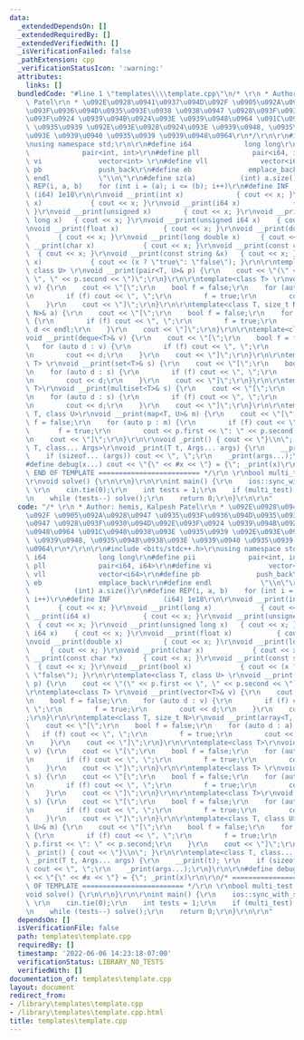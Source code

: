 ```yaml
---
data:
  _extendedDependsOn: []
  _extendedRequiredBy: []
  _extendedVerifiedWith: []
  _isVerificationFailed: false
  _pathExtension: cpp
  _verificationStatusIcon: ':warning:'
  attributes:
    links: []
  bundledCode: "#line 1 \"templates\\\\template.cpp\"\n/* \r\n * Author: hemis, Kalpesh\
    \ Patel\r\n * \u092E\u0928\u0941\u0937\u094D\u092F \u0905\u092A\u0928\u0947 \u0935\
    \u093F\u0936\u094D\u0935\u093E\u0938 \u0938\u0947 \u0928\u093F\u0930\u094D\u092E\
    \u093F\u0924 \u0939\u094B\u0924\u093E \u0939\u0948\u0964 \u091C\u0948\u0938\u093E\
    \ \u0935\u0939 \u092E\u093E\u0928\u0924\u093E \u0939\u0948, \u0935\u0948\u0938\
    \u093E \u0939\u0940 \u0935\u0939 \u0939\u0948\u0964\r\n*/\r\n\r\n#include <bits/stdc++.h>\r\
    \nusing namespace std;\r\n\r\n#define i64             long long\r\n#define pii\
    \             pair<int, int>\r\n#define pll             pair<i64, i64>\r\n#define\
    \ vi              vector<int> \r\n#define vll             vector<i64>\r\n#define\
    \ pb              push_back\r\n#define eb              emplace_back\r\n#define\
    \ endl            \"\\n\"\r\n#define sz(a)           (int) a.size()\r\n#define\
    \ REP(i, a, b)    for (int i = (a); i <= (b); i++)\r\n#define INF            \
    \ (i64) 1e18\r\n\r\nvoid __print(int x)             { cout << x; }\r\nvoid __print(long\
    \ x)            { cout << x; }\r\nvoid __print(i64 x)             { cout << x;\
    \ }\r\nvoid __print(unsigned x)        { cout << x; }\r\nvoid __print(unsigned\
    \ long x)   { cout << x; }\r\nvoid __print(unsigned i64 x)    { cout << x; }\r\
    \nvoid __print(float x)           { cout << x; }\r\nvoid __print(double x)   \
    \       { cout << x; }\r\nvoid __print(long double x)     { cout << x; }\r\nvoid\
    \ __print(char x)            { cout << x; }\r\nvoid __print(const char *x)   \
    \  { cout << x; }\r\nvoid __print(const string &x)   { cout << x; }\r\nvoid __print(bool\
    \ x)            { cout << (x ? \"true\": \"false\"); }\r\n\r\ntemplate<class T,\
    \ class U> \r\nvoid __print(pair<T, U>& p) {\r\n    cout << \"(\" << p.first <<\
    \ \", \" << p.second << \")\";\r\n}\r\n\r\ntemplate<class T> \r\nvoid __print(vector<T>&\
    \ v) {\r\n    cout << \"[\";\r\n    bool f = false;\r\n    for (auto d : v) {\r\
    \n        if (f) cout << \", \";\r\n        f = true;\r\n        cout << d;\r\n\
    \    }\r\n    cout << \"]\";\r\n}\r\n\r\ntemplate<class T, size_t N>\r\nvoid __print(array<T,\
    \ N>& a) {\r\n    cout << \"[\";\r\n    bool f = false;\r\n    for (auto d : a)\
    \ {\r\n        if (f) cout << \", \";\r\n        f = true;\r\n        cout <<\
    \ d << endl;\r\n    }\r\n    cout << \"]\";\r\n}\r\n\r\ntemplate<class T>\r\n\
    void __print(deque<T>& v) {\r\n    cout << \"[\";\r\n    bool f = false;\r\n \
    \   for (auto d : v) {\r\n        if (f) cout << \", \";\r\n        f = true;\r\
    \n        cout << d;\r\n    }\r\n    cout << \"]\";\r\n}\r\n\r\ntemplate<class\
    \ T> \r\nvoid __print(set<T>& s) {\r\n    cout << \"[\";\r\n    bool f = false;\r\
    \n    for (auto d : s) {\r\n        if (f) cout << \", \";\r\n        f = true;\r\
    \n        cout << d;\r\n    }\r\n    cout << \"]\";\r\n}\r\n\r\ntemplate<class\
    \ T>\r\nvoid __print(multiset<T>& s) {\r\n    cout << \"[\";\r\n    bool f = false;\r\
    \n    for (auto d : s) {\r\n        if (f) cout << \", \";\r\n        f = true;\r\
    \n        cout << d;\r\n    }\r\n    cout << \"]\";\r\n}\r\n\r\ntemplate<class\
    \ T, class U>\r\nvoid __print(map<T, U>& m) {\r\n    cout << \"[\";\r\n    bool\
    \ f = false;\r\n    for (auto p : m) {\r\n        if (f) cout << \", \";\r\n \
    \       f = true;\r\n        cout << p.first << \": \" << p.second;\r\n    }\r\
    \n    cout << \"]\";\r\n}\r\n\r\nvoid _print() { cout << \"}\\n\"; }\r\n\r\ntemplate<class\
    \ T, class... Args>\r\nvoid _print(T t, Args... args) {\r\n    __print(t); \r\n\
    \    if (sizeof... (args)) cout << \", \";\r\n    _print(args...);\r\n}\r\n\r\n\
    #define debug(x...) cout << \"{\" << #x << \"} = {\"; _print(x)\r\n\r\n/* =========================\
    \ END OF TEMPLATE ========================= */\r\n \r\nbool multi_test = 1;\r\n\
    \r\nvoid solve() {\r\n\r\n}\r\n\r\nint main() {\r\n    ios::sync_with_stdio(false);\
    \ \r\n    cin.tie(0);\r\n    int tests = 1;\r\n    if (multi_test) cin >> tests;\r\
    \n    while (tests--) solve();\r\n    return 0;\r\n}\r\n\r\n"
  code: "/* \r\n * Author: hemis, Kalpesh Patel\r\n * \u092E\u0928\u0941\u0937\u094D\
    \u092F \u0905\u092A\u0928\u0947 \u0935\u093F\u0936\u094D\u0935\u093E\u0938 \u0938\
    \u0947 \u0928\u093F\u0930\u094D\u092E\u093F\u0924 \u0939\u094B\u0924\u093E \u0939\
    \u0948\u0964 \u091C\u0948\u0938\u093E \u0935\u0939 \u092E\u093E\u0928\u0924\u093E\
    \ \u0939\u0948, \u0935\u0948\u0938\u093E \u0939\u0940 \u0935\u0939 \u0939\u0948\
    \u0964\r\n*/\r\n\r\n#include <bits/stdc++.h>\r\nusing namespace std;\r\n\r\n#define\
    \ i64             long long\r\n#define pii             pair<int, int>\r\n#define\
    \ pll             pair<i64, i64>\r\n#define vi              vector<int> \r\n#define\
    \ vll             vector<i64>\r\n#define pb              push_back\r\n#define\
    \ eb              emplace_back\r\n#define endl            \"\\n\"\r\n#define sz(a)\
    \           (int) a.size()\r\n#define REP(i, a, b)    for (int i = (a); i <= (b);\
    \ i++)\r\n#define INF             (i64) 1e18\r\n\r\nvoid __print(int x)      \
    \       { cout << x; }\r\nvoid __print(long x)            { cout << x; }\r\nvoid\
    \ __print(i64 x)             { cout << x; }\r\nvoid __print(unsigned x)      \
    \  { cout << x; }\r\nvoid __print(unsigned long x)   { cout << x; }\r\nvoid __print(unsigned\
    \ i64 x)    { cout << x; }\r\nvoid __print(float x)           { cout << x; }\r\
    \nvoid __print(double x)          { cout << x; }\r\nvoid __print(long double x)\
    \     { cout << x; }\r\nvoid __print(char x)            { cout << x; }\r\nvoid\
    \ __print(const char *x)     { cout << x; }\r\nvoid __print(const string &x) \
    \  { cout << x; }\r\nvoid __print(bool x)            { cout << (x ? \"true\":\
    \ \"false\"); }\r\n\r\ntemplate<class T, class U> \r\nvoid __print(pair<T, U>&\
    \ p) {\r\n    cout << \"(\" << p.first << \", \" << p.second << \")\";\r\n}\r\n\
    \r\ntemplate<class T> \r\nvoid __print(vector<T>& v) {\r\n    cout << \"[\";\r\
    \n    bool f = false;\r\n    for (auto d : v) {\r\n        if (f) cout << \",\
    \ \";\r\n        f = true;\r\n        cout << d;\r\n    }\r\n    cout << \"]\"\
    ;\r\n}\r\n\r\ntemplate<class T, size_t N>\r\nvoid __print(array<T, N>& a) {\r\n\
    \    cout << \"[\";\r\n    bool f = false;\r\n    for (auto d : a) {\r\n     \
    \   if (f) cout << \", \";\r\n        f = true;\r\n        cout << d << endl;\r\
    \n    }\r\n    cout << \"]\";\r\n}\r\n\r\ntemplate<class T>\r\nvoid __print(deque<T>&\
    \ v) {\r\n    cout << \"[\";\r\n    bool f = false;\r\n    for (auto d : v) {\r\
    \n        if (f) cout << \", \";\r\n        f = true;\r\n        cout << d;\r\n\
    \    }\r\n    cout << \"]\";\r\n}\r\n\r\ntemplate<class T> \r\nvoid __print(set<T>&\
    \ s) {\r\n    cout << \"[\";\r\n    bool f = false;\r\n    for (auto d : s) {\r\
    \n        if (f) cout << \", \";\r\n        f = true;\r\n        cout << d;\r\n\
    \    }\r\n    cout << \"]\";\r\n}\r\n\r\ntemplate<class T>\r\nvoid __print(multiset<T>&\
    \ s) {\r\n    cout << \"[\";\r\n    bool f = false;\r\n    for (auto d : s) {\r\
    \n        if (f) cout << \", \";\r\n        f = true;\r\n        cout << d;\r\n\
    \    }\r\n    cout << \"]\";\r\n}\r\n\r\ntemplate<class T, class U>\r\nvoid __print(map<T,\
    \ U>& m) {\r\n    cout << \"[\";\r\n    bool f = false;\r\n    for (auto p : m)\
    \ {\r\n        if (f) cout << \", \";\r\n        f = true;\r\n        cout <<\
    \ p.first << \": \" << p.second;\r\n    }\r\n    cout << \"]\";\r\n}\r\n\r\nvoid\
    \ _print() { cout << \"}\\n\"; }\r\n\r\ntemplate<class T, class... Args>\r\nvoid\
    \ _print(T t, Args... args) {\r\n    __print(t); \r\n    if (sizeof... (args))\
    \ cout << \", \";\r\n    _print(args...);\r\n}\r\n\r\n#define debug(x...) cout\
    \ << \"{\" << #x << \"} = {\"; _print(x)\r\n\r\n/* ========================= END\
    \ OF TEMPLATE ========================= */\r\n \r\nbool multi_test = 1;\r\n\r\n\
    void solve() {\r\n\r\n}\r\n\r\nint main() {\r\n    ios::sync_with_stdio(false);\
    \ \r\n    cin.tie(0);\r\n    int tests = 1;\r\n    if (multi_test) cin >> tests;\r\
    \n    while (tests--) solve();\r\n    return 0;\r\n}\r\n\r\n"
  dependsOn: []
  isVerificationFile: false
  path: templates\template.cpp
  requiredBy: []
  timestamp: '2022-06-06 14:23:18-07:00'
  verificationStatus: LIBRARY_NO_TESTS
  verifiedWith: []
documentation_of: templates\template.cpp
layout: document
redirect_from:
- /library\templates\template.cpp
- /library\templates\template.cpp.html
title: templates\template.cpp
---
```

